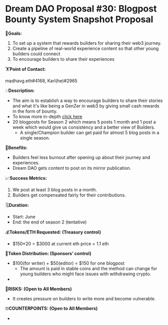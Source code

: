 # Dream DAO Proposal #30: Blogpost Bounty System Snapshot Proposal

🎯**Goals:**

1. To set up a system that rewards builders for sharing their web3 journey.
2. Create a pipeline of real-world experience content so that other young builders could connect
3. To encourage builders to share their experiences 

🏋️**Point of Contact:**

madhavg.eth#4168, Karl(he)#2965

💡**Description:**

- The aim is to establish a way to encourage builders to share their stories and what it's like being a GenZer in web3 by giving small cash rewards in the form of bounty.
- To know more in-depth [click here](../Dream%20DAO%20Blog%20Post%20Drafting%20+%20Approval%20Process%20a43cd7429900409a95c0757283c08b10.md)
- 20 blogposts for  Season 2 which means 5 posts 1 month and 1 post a week which would give us consistency and a better view of Builders.
    - A single/Champion builder can get paid for almost 5 blog posts in a single season.

💚**Benefits:**

- Builders feel less burnout after opening up about their journey and experiences.
- Dream DAO gets content to post on its mirror publication.

📈**Success Metrics:**

1. We post at least 3 blog posts in a month.
2. Builders get compensated fairly for their contributions.

🗓️**Duration:**

- Start: June
- End: the end of season 2 (tentative)

💰**Tokens/ETH Requested: (Treasury control)**

- $150*20 = $3000  at current eth price = 1.1 eth

💸**Token Distribution: (Sponsors’ control)**

- $100(for writer) + $50(editor) = $150 for one blogpost
    - The amount is paid in stable coins and the method can change for young builders who might face issues with withdrawing crypto.
- 

🤨**RISKS: (Open to All Members)**

- It creates pressure on builders to write more and become vulnerable.

🤓**COUNTERPOINTS: (Open to All Members)**

-